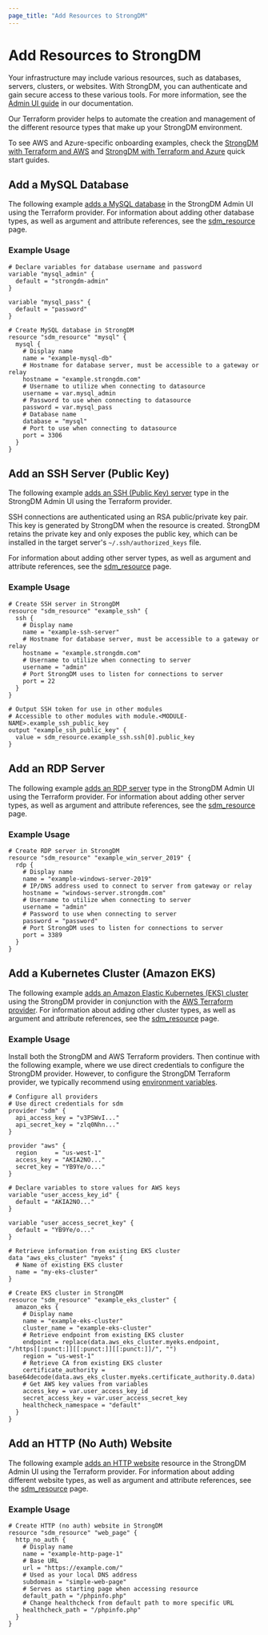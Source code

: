 ```yaml
---
page_title: "Add Resources to StrongDM"
---
```


# Add Resources to StrongDM

Your infrastructure may include various resources, such as databases, servers, clusters, or websites. With StrongDM, you can authenticate and gain secure access to these various tools. For more information, see the [Admin UI guide](https://www.strongdm.com/docs/admin-ui-guide/infrastructure-management/) in our documentation.

Our Terraform provider helps to automate the creation and management of the different resource types that make up your StrongDM environment.

To see AWS and Azure-specific onboarding examples, check the [StrongDM with Terraform and AWS](https://github.com/strongdm/terraform-sdm-onboarding/tree/master/onboarding) and [StrongDM with Terraform and Azure](https://github.com/strongdm/SDM-Azure-Terraform-Onboarding/tree/main/onboarding) quick start guides.

## Add a MySQL Database

The following example [adds a MySQL database](https://www.strongdm.com/docs/admin-ui-guide/infrastructure-management/datasources/datasource-mysql/) in the StrongDM Admin UI using the Terraform provider. For information about adding other database types, as well as argument and attribute references, see the [sdm_resource](https://registry.terraform.io/providers/strongdm/sdm/latest/docs/resources/resource) page.

### Example Usage

```hcl
# Declare variables for database username and password
variable "mysql_admin" {
  default = "strongdm-admin"
}

variable "mysql_pass" {
  default = "password"
}

# Create MySQL database in StrongDM
resource "sdm_resource" "mysql" {
  mysql {
    # Display name
    name = "example-mysql-db"
    # Hostname for database server, must be accessible to a gateway or relay
    hostname = "example.strongdm.com"
    # Username to utilize when connecting to datasource
    username = var.mysql_admin
    # Password to use when connecting to datasource
    password = var.mysql_pass
    # Database name
    database = "mysql"
    # Port to use when connecting to datasource
    port = 3306
  }
}
```

## Add an SSH Server (Public Key)

The following example [adds an SSH (Public Key) server](https://www.strongdm.com/docs/admin-ui-guide/infrastructure-management/servers/add-ssh-public-key-server/) type in the StrongDM Admin UI using the Terraform provider.

SSH connections are authenticated using an RSA public/private key pair. This key is generated by StrongDM when the resource is created. StrongDM retains the private key and only exposes the public key, which can be installed in the target server's `~/.ssh/authorized_keys` file.

For information about adding other server types, as well as argument and attribute references, see the [sdm_resource](https://registry.terraform.io/providers/strongdm/sdm/latest/docs/resources/resource) page.

### Example Usage

```hcl
# Create SSH server in StrongDM
resource "sdm_resource" "example_ssh" {
  ssh {
    # Display name
    name = "example-ssh-server"
    # Hostname for database server, must be accessible to a gateway or relay
    hostname = "example.strongdm.com"
    # Username to utilize when connecting to server
    username = "admin"
    # Port StrongDM uses to listen for connections to server
    port = 22
  }
}

# Output SSH token for use in other modules
# Accessible to other modules with module.<MODULE-NAME>.example_ssh_public_key
output "example_ssh_public_key" {
  value = sdm_resource.example_ssh.ssh[0].public_key
}
```

## Add an RDP Server

The following example [adds an RDP server](https://www.strongdm.com/docs/admin-ui-guide/infrastructure-management/servers/add-rdp/) type in the StrongDM Admin UI using the Terraform provider. For information about adding other server types, as well as argument and attribute references, see the [sdm_resource](https://registry.terraform.io/providers/strongdm/sdm/latest/docs/resources/resource) page.

### Example Usage

```hcl
# Create RDP server in StrongDM
resource "sdm_resource" "example_win_server_2019" {
  rdp {
    # Display name
    name = "example-windows-server-2019"
    # IP/DNS address used to connect to server from gateway or relay
    hostname = "windows-server.strongdm.com"
    # Username to utilize when connecting to server
    username = "admin"
    # Password to use when connecting to server
    password = "password"
    # Port StrongDM uses to listen for connections to server
    port = 3389
  }
}
```

## Add a Kubernetes Cluster (Amazon EKS)

The following example [adds an Amazon Elastic Kubernetes (EKS) cluster](https://www.strongdm.com/docs/admin-ui-guide/infrastructure-management/clusters/add-eks/) using the StrongDM provider in conjunction with the [AWS Terraform provider](https://registry.terraform.io/providers/hashicorp/aws/latest/docs). For information about adding other cluster types, as well as argument and attribute references, see the [sdm_resource](https://registry.terraform.io/providers/strongdm/sdm/latest/docs/resources/resource) page.

### Example Usage

Install both the StrongDM and AWS Terraform providers. Then continue with the following example, where we use direct credentials to configure the StrongDM provider. However, to configure the StrongDM Terraform provider, we typically recommend using [environment variables](https://registry.terraform.io/providers/strongdm/sdm/latest/docs/guides/adding_resources#environment-variables).

```hcl
# Configure all providers
# Use direct credentials for sdm
provider "sdm" {
  api_access_key = "v3PSWvI..."
  api_secret_key = "zlq0Nhn..."
}

provider "aws" {
  region     = "us-west-1"
  access_key = "AKIA2NO..."
  secret_key = "YB9Ye/o..."
}

# Declare variables to store values for AWS keys
variable "user_access_key_id" {
  default = "AKIA2NO..."
}

variable "user_access_secret_key" {
  default = "YB9Ye/o..."
}

# Retrieve information from existing EKS cluster
data "aws_eks_cluster" "myeks" {
  # Name of existing EKS cluster
  name = "my-eks-cluster"
}

# Create EKS cluster in StrongDM
resource "sdm_resource" "example_eks_cluster" {
  amazon_eks {
    # Display name
    name = "example-eks-cluster"
    cluster_name = "example-eks-cluster"
    # Retrieve endpoint from existing EKS cluster
    endpoint = replace(data.aws_eks_cluster.myeks.endpoint, "/https[[:punct:]][[:punct:]][[:punct:]]/", "")
    region = "us-west-1"
    # Retrieve CA from existing EKS cluster
    certificate_authority = base64decode(data.aws_eks_cluster.myeks.certificate_authority.0.data)
    # Get AWS key values from variables
    access_key = var.user_access_key_id
    secret_access_key = var.user_access_secret_key
    healthcheck_namespace = "default"
  }
}
```

## Add an HTTP (No Auth) Website

The following example [adds an HTTP website](https://www.strongdm.com/docs/admin-ui-guide/infrastructure-management/websites/) resource in the StrongDM Admin UI using the Terraform provider. For information about adding different website types, as well as argument and attribute references, see the [sdm_resource](https://registry.terraform.io/providers/strongdm/sdm/latest/docs/resources/resource) page.

### Example Usage

```hcl
# Create HTTP (no auth) website in StrongDM
resource "sdm_resource" "web_page" {
  http_no_auth {
    # Display name
    name = "example-http-page-1"
    # Base URL 
    url = "https://example.com/"
    # Used as your local DNS address
    subdomain = "simple-web-page"
    # Serves as starting page when accessing resource
    default_path = "/phpinfo.php"
    # Change healthcheck from default path to more specific URL
    healthcheck_path = "/phpinfo.php"
  }
}
```
